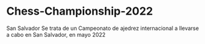 # Chess-Championship-2022
San Salvador
Se trata de un Campeonato de ajedrez internacional a llevarse a cabo en San Salvador, en mayo 2022
